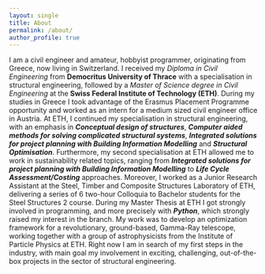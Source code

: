 ```yaml
---
layout: single
title: About
permalink: /about/
author_profile: true
---
```


I am a civil engineer and amateur, hobbyist programmer, originating from Greece, now living in Switzerland. I received my *Diploma in Civil Engineering* from **Democritus University of Thrace** with a specialisation in structural engineering, followed by a *Master of Science degree in Civil Engineering* at the **Swiss Federal Institute of Technology (ETH)**. During my studies in Greece I took advantage of the Erasmus Placement Programme opportunity and worked as an intern for a medium sized civil engineer office in Austria. At ETH, I continued my specialisation in structural engineering, with an emphasis in ***Conceptual design of structures***, ***Computer aided methods for solving complicated structural systems***, ***Integrated solutions for project planning with Building Information Modelling*** and ***Structural Optimisation***. Furthermore, my second specialisation at ETH allowed me to work in sustainability related topics, ranging from ***Integrated solutions for project planning with Building Information Modelling*** to ***Life Cycle Assessment/Costing*** approaches. Moreover, I worked as a Junior Research Assistant at the Steel, Timber and Composite Structures Laboratory of ETH, delivering a series of 6 two-hour Colloquia to Bachelor students for the Steel Structures 2 course. During my Master Thesis at ETH I got strongly involved in programming, and more precisely with ***Python***, which strongly raised my interest in the branch. My work was to develop an optimization framework for a revolutionary, ground-based, Gamma-Ray telescope, working together with a group of astrophysicists from the Institute of Particle Physics at ETH. Right now I am in search of my first steps in the industry, with main goal my involvement in exciting, challenging, out-of-the-box projects in the sector of structural engineering.
